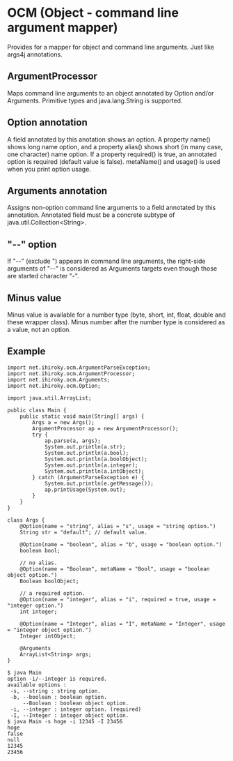 OCM (Object - command line argument mapper)
===
Provides for a mapper for object and command line arguments. Just like args4j annotations.

## ArgumentProcessor
Maps command line arguments to an object annotated by Option and/or Arguments. Primitive types and java.lang.String is supported.


## Option annotation
A field annotated by this anotation shows an option. A property name() shows long name option, and a property alias() shows short (in many case, one character) name option. If a property required() is true, an annotated option is required (default value is false). metaName() and usage() is used when you print option usage.

## Arguments annotation
Assigns non-option command line arguments to a field annotated by this annotation. Annotated field must be a concrete subtype of java.util.Collection&lt;String&gt;.

## "--" option
If "--" (exclude ") appears in command line arguments, the right-side arguments of "--" is considered as Arguments targets even though those are started character "-".

## Minus value
Minus value is available for a number type (byte, short, int, float, double and these wrapper class). Minus number after the number type is considered as a value, not an option.

## Example

    import net.ihiroky.ocm.ArgumentParseException;
    import net.ihiroky.ocm.ArgumentProcessor;
    import net.ihiroky.ocm.Arguments;
    import net.ihiroky.ocm.Option;

    import java.util.ArrayList;

    public class Main {
        public static void main(String[] args) {
            Args a = new Args();
            ArgumentProcessor ap = new ArgumentProcessor();
            try {
                ap.parse(a, args);
                System.out.println(a.str);
                System.out.println(a.bool);
                System.out.println(a.boolObject);
                System.out.println(a.integer);
                System.out.println(a.intObject);
            } catch (ArgumentParseException e) {
                System.out.println(e.getMessage());
                ap.printUsage(System.out);
            }
        }
    }

    class Args {
        @Option(name = "string", alias = "s", usage = "string option.")
        String str = "default"; // default value.

        @Option(name = "boolean", alias = "b", usage = "boolean option.")
        boolean bool;

        // no alias.
        @Option(name = "Boolean", metaName = "Bool", usage = "boolean object option.")
        Boolean boolObject;

        // a required option.
        @Option(name = "integer", alias = "i", required = true, usage = "integer option.")
        int integer;

        @Option(name = "Integer", alias = "I", metaName = "Integer", usage = "integer object option.")
        Integer intObject;

        @Arguments
        ArrayList<String> args;
    }

    $ java Main
    option -i/--integer is required.
    available options :
     -s, --string : string option.
     -b, --boolean : boolean option.
         --Boolean : boolean object option.
     -i, --integer : integer option. (required)
     -I, --Integer : integer object option.
    $ java Main -s hoge -i 12345 -I 23456
    hoge
    false
    null
    12345
    23456

